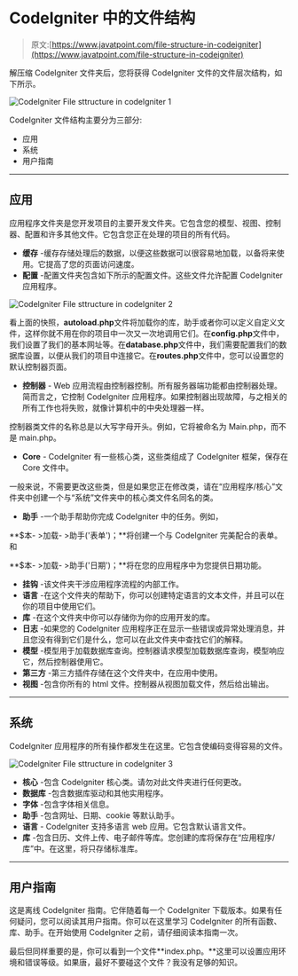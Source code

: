 # CodeIgniter 中的文件结构

> 原文:[https://www.javatpoint.com/file-structure-in-codeigniter](https://www.javatpoint.com/file-structure-in-codeigniter)

解压缩 CodeIgniter 文件夹后，您将获得 CodeIgniter 文件的文件层次结构，如下所示。

![Codelgniter File sttructure in codelgniter 1](../Images/6eb9b99c793cddcf443242243e2de19a.png)

CodeIgniter 文件结构主要分为三部分:

*   应用
*   系统
*   用户指南

* * *

## 应用

应用程序文件夹是您开发项目的主要开发文件夹。它包含您的模型、视图、控制器、配置和许多其他文件。它包含您正在处理的项目的所有代码。

*   **缓存** -缓存存储处理后的数据，以便这些数据可以很容易地加载，以备将来使用。它提高了您的页面访问速度。
*   **配置** -配置文件夹包含如下所示的配置文件。这些文件允许配置 CodeIgniter 应用程序。

![Codelgniter File sttructure in codelgniter 2](../Images/2b0de9bfdf93992ff871a63bd3ac89cd.png)

看上面的快照，**autoload.php**文件将加载你的库，助手或者你可以定义自定义文件，这样你就不用在你的项目中一次又一次地调用它们。在**config.php**文件中，我们设置了我们的基本网址等。在**database.php**文件中，我们需要配置我们的数据库设置，以便从我们的项目中连接它。在**routes.php**文件中，您可以设置您的默认控制器页面。

*   **控制器** - Web 应用流程由控制器控制。所有服务器端功能都由控制器处理。简而言之，它控制 CodeIgniter 应用程序。如果控制器出现故障，与之相关的所有工作也将失败，就像计算机中的中央处理器一样。

控制器类文件的名称总是以大写字母开头。例如，它将被命名为 Main.php，而不是 main.php。

*   **Core** - CodeIgniter 有一些核心类，这些类组成了 CodeIgniter 框架，保存在 Core 文件中。

一般来说，不需要更改这些类，但是如果您正在修改类，请在“应用程序/核心”文件夹中创建一个与“系统”文件夹中的核心类文件名同名的类。

*   **助手** -一个助手帮助你完成 CodeIgniter 中的任务。例如，

**$本- >加载- >助手('表单')；**将创建一个与 CodeIgniter 完美配合的表单。和

**$本- >加载- >助手('日期')；**将在您的应用程序中为您提供日期功能。

*   **挂钩** -该文件夹干涉应用程序流程的内部工作。
*   **语言** -在这个文件夹的帮助下，你可以创建特定语言的文本文件，并且可以在你的项目中使用它们。
*   **库** -在这个文件夹中你可以存储你为你的应用开发的库。
*   **日志** -如果您的 CodeIgniter 应用程序正在显示一些错误或异常处理消息，并且您没有得到它们是什么，您可以在此文件夹中查找它们的解释。
*   **模型** -模型用于加载数据库查询。控制器请求模型加载数据库查询，模型响应它，然后控制器使用它。
*   **第三方** -第三方插件存储在这个文件夹中，在应用中使用。
*   **视图** -包含你所有的 html 文件。控制器从视图加载文件，然后给出输出。

* * *

## 系统

CodeIgniter 应用程序的所有操作都发生在这里。它包含使编码变得容易的文件。

![Codelgniter File sttructure in codelgniter 3](../Images/b5665d0561ee125af21b3beadf9cc678.png)

*   **核心** -包含 CodeIgniter 核心类。请勿对此文件夹进行任何更改。
*   **数据库** -包含数据库驱动和其他实用程序。
*   **字体** -包含字体相关信息。
*   **助手** -包含网址、日期、cookie 等默认助手。
*   **语言** - CodeIgniter 支持多语言 web 应用。它包含默认语言文件。
*   **库** -包含日历、文件上传、电子邮件等库。您创建的库将保存在“应用程序/库”中。在这里，将只存储标准库。

* * *

## 用户指南

这是离线 CodeIgniter 指南。它伴随着每一个 CodeIgniter 下载版本。如果有任何疑问，您可以阅读其用户指南。你可以在这里学习 CodeIgniter 的所有函数、库、助手。在开始使用 CodeIgniter 之前，请仔细阅读本指南一次。

最后但同样重要的是，你可以看到一个文件**index.php。**这里可以设置应用环境和错误等级。如果唐，最好不要碰这个文件？我没有足够的知识。